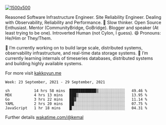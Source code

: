 [![1500x500](https://user-images.githubusercontent.com/536449/87228151-7d711200-c39f-11ea-9cd5-a511464c430f.jpeg "Kemal Akkoyun")](https://github.com/kakkoyun)

<!--
**kakkoyun/kakkoyun** is a ✨ _special_ ✨ repository because its `README.md` (this file) appears on your GitHub profile.

Here are some ideas to get you started:

- 🔭 I’m currently working on ...
- 🌱 I’m currently learning ...
- 👯 I’m looking to collaborate on ...
- 🤔 I’m looking for help with ...
- 💬 Ask me about ...
- 📫 How to reach me: ...
- 😄 Pronouns: ...
- ⚡ Fun fact: ...

<table border="0">
  <tbody>
    <tr valign="top">
      <td width="50%" align="center">
        <img src="https://github-readme-stats.vercel.app/api?username=kakkoyun&show_icons=true&count_private=true&theme=gotham&layout=default" />
      </td>
      <td width="50%" align="center">
        <img src="https://github-readme-stats.vercel.app/api/wakatime?username=kemal&theme=gotham&layout=default" />
      </td>
    </tr>
  </tbody>
</table>
-->


Reasoned Software Infrastructure Engineer. Site Reliability Engineer. Dealing with Observability, Reliability and Performance. 
🤔 Slow thinker. Open Source Enthusiast. Mentor (CommunityBridge, GoBridge). Blogger and speaker (At least trying to be one). 
Introverted Human (not Cylon, I guess). 😄 Pronouns: He/Him or They/Them.

🔭 I’m currently working on to build large scale, distributed systems, observability infrastructure, and real-time data storage systems.
🌱 I’m currently learning internals of timeseries databases, distributed systems and building highly available systems.

For more visit [kakkoyun.me](https://kakkoyun.me)

<!--START_SECTION:waka-->
```text
Week: 23 September, 2021 - 29 September, 2021

sh           14 hrs 58 mins  ████████████▒░░░░░░░░░░░░   49.46 % 
MDX          4 hrs 13 mins   ███▒░░░░░░░░░░░░░░░░░░░░░   13.95 % 
Go           3 hrs 22 mins   ██▓░░░░░░░░░░░░░░░░░░░░░░   11.14 % 
YAML         2 hrs 20 mins   ██░░░░░░░░░░░░░░░░░░░░░░░   07.75 % 
JavaScript   1 hr 18 mins    █░░░░░░░░░░░░░░░░░░░░░░░░   04.31 % 
```
<!--END_SECTION:waka-->

Further details [wakatime.com/@kemal](https://wakatime.com/@kemal)
